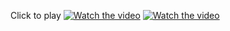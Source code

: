 Click to play
[![Watch the video](https://img.youtube.com/vi/ZfVKh2MwrAw/maxresdefault.jpg)](https://www.youtube.com/embed/ZfVKh2MwrAw&vq=hd1080&autoplay=1)
[![Watch the video](https://img.youtube.com/vi/wpTRd5V1lG0/maxresdefault.jpg)](https://youtu.be/wpTRd5V1lG0)
